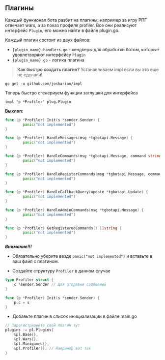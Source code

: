 ## Плагины

Каждый функионал бота разбит на плагины, например за игру РПГ отвечает wars, а за показ профиля profiler. Все они реализуют интерфейс ``Plugin``, его можно найти в файле plugin.go.

Каждый плагин состоит из двух файлов:
- ``{plugin_name}-handlers.go`` - хендлеры для обработки ботом, которые удовлетворяют интерфейсу ``Plugin``
- ``{plugin_name}.go`` - логика плагина

> __Как быстро создать плагин?__
Устанавливаем impl если вы это еще не сделали!
```
go get -u github.com/josharian/impl
```

Теперь быстро сгенериуем функции заглушки для интерфейса
```
impl 'p *Profiler' plug.Plugin
```
__Выхлоп:__
```go
func (p *Profiler) Init(s *sender.Sender) {
        panic("not implemented")
}

func (p *Profiler) HandleMessages(msg *tgbotapi.Message) {
        panic("not implemented")
}

func (p *Profiler) HandleCommands(msg *tgbotapi.Message, command string) {
        panic("not implemented")
}

func (p *Profiler) HandleRegisterCommands(msg *tgbotapi.Message, command string, user *data.User) {
        panic("not implemented")
}

func (p *Profiler) HandleCallbackQuery(update *tgbotapi.Update) {
        panic("not implemented")
}

func (p *Profiler) HandleAdminCommands(msg *tgbotapi.Message) {
        panic("not implemented")
}

func (p *Profiler) GetRegisteredCommands() []string {
        panic("not implemented")
}
```

***Внимание!!!***
- Обязательно уберите везде ``panic("not implemented")`` и вставьте в ваш файл с плагином.

- Создайте структуру ``Profiler`` в данном случае
```go
type Profiler struct {
	c *sender.Sender // Для отправки сообщений
}

func (p *Profiler) Init(s *sender.Sender) {
	p.c = s
}
```
- Добавьте плагин в список инициализации в файле main.go
```go
// Зарегистрируйте свой плагин тут
plugins := pl.Plugins{
    &pl.Base{},
    &pl.Wars{},
    &pl.Minigames{},
    &pl.Profiler{}, // Например вот так
}
```